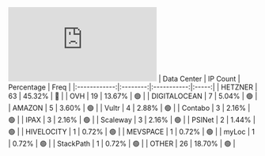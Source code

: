 ![Diagramm](https://github.com/obajay/StateSync-snapshots/blob/main/Projects/Juno/1/README.md)
| Data Center | IP Count | Percentage | Freq |
|:------------:|:--------:|:-----------:|:-----:|
| HETZNER | 63 | 45.32% | 🔴 |
| OVH | 19 | 13.67% | 🟢 |
| DIGITALOCEAN | 7 | 5.04% | 🟢 |
| AMAZON | 5 | 3.60% | 🟢 |
| Vultr | 4 | 2.88% | 🟢 |
| Contabo | 3 | 2.16% | 🟢 |
| IPAX | 3 | 2.16% | 🟢 |
| Scaleway | 3 | 2.16% | 🟢 |
| PSINet | 2 | 1.44% | 🟢 |
| HIVELOCITY | 1 | 0.72% | 🟢 |
| MEVSPACE | 1 | 0.72% | 🟢 |
| myLoc | 1 | 0.72% | 🟢 |
| StackPath | 1 | 0.72% | 🟢 |
| OTHER | 26 | 18.70% | 🟢 |